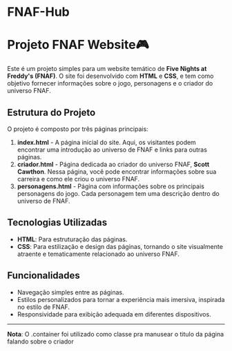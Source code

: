 # FNAF-Hub
# Projeto FNAF Website🎮

Este é um projeto simples para um website temático de **Five Nights at Freddy's (FNAF)**. O site foi desenvolvido com **HTML** e **CSS**, e tem como objetivo fornecer informações sobre o jogo, personagens e o criador do universo FNAF.

## Estrutura do Projeto

O projeto é composto por três páginas principais:

1. **index.html** - A página inicial do site. Aqui, os visitantes podem encontrar uma introdução ao universo de FNAF e links para outras páginas.
2. **criador.html** - Página dedicada ao criador do universo FNAF, **Scott Cawthon**. Nessa página, você pode encontrar informações sobre sua carreira e como ele criou o universo FNAF.
3. **personagens.html** - Página com informações sobre os principais personagens do jogo. Cada personagem tem uma descrição dentro do universo de FNAF.

## Tecnologias Utilizadas

- **HTML**: Para estruturação das páginas.
- **CSS**: Para estilização e design das páginas, tornando o site visualmente atraente e tematicamente relacionado ao universo FNAF.

## Funcionalidades

- Navegação simples entre as páginas.
- Estilos personalizados para tornar a experiência mais imersiva, inspirada no estilo de FNAF.
- Responsividade para exibição adequada em diferentes dispositivos.

---

**Nota**: O .container foi utilizado como classe pra manusear o titulo da página falando sobre o criador


<!-- Código feito por Manuela Karpinski -->


